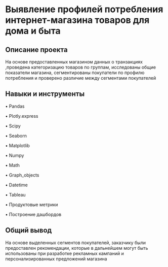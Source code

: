 # Выявление профилей потребления интернет-магазина товаров для дома и быта 

## Описание проекта
На основе предоставленных магазином данных о транзакциях ,проведена категоризацию товаров по группам, исследованы общие показатели магазина, сегментированы покупатели по профилю потребления и проверено различие между сегментами покупателей

## Навыки и инструменты

•	Pandas

•	Plotly.express

•	Scipy

•	Seaborn

•	Matplotlib

•	Numpy

•	Math

•	Graph_objects

•	Datetime

•	Tableau

•	Продуктовые метрики

•	Построение дашбордов


## Общий вывод
На основе выделенных сегментов покупателей, заказчику были предоставлен рекомендации, которые в дальнейшем могут быть использованы при разработке рекламных кампаний и персонализированных предложений магазина
